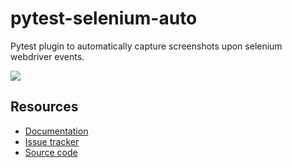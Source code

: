 # pytest-selenium-auto

Pytest plugin to automatically capture screenshots upon selenium webdriver events.

![](https://img.shields.io/badge/license-MIT%202.0-blue.svg)

## Resources ##

- [Documentation](https://pytest-selenium-auto.readthedocs.io/en/1.0.x/)
- [Issue tracker](https://github.com/harmin-parra/pytest-selenium-auto/issues)
- [Source code](https://github.com/harmin-parra/pytest-selenium-auto)